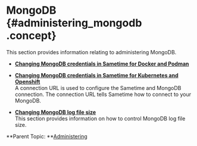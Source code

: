 # MongoDB {#administering_mongodb .concept}

This section provides information relating to administering MongoDB.

-   **[Changing MongoDB credentials in Sametime for Docker and Podman](change_mongodb_credentials_docker.md)**  

-   **[Changing MongoDB credentials in Sametime for Kubernetes and Openshift](change_mongodb_credentials_kubernetes.md)**  
A connection URL is used to configure the Sametime and MongoDB connection. The connection URL tells Sametime how to connect to your MongoDB.
-   **[Changing MongoDB log file size](control_mongodb.md)**  
This section provides information on how to control MongoDB log file size.

**Parent Topic:  **[Administering](administering.md)


